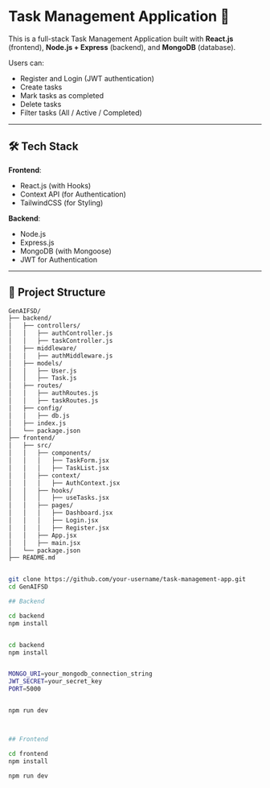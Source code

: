 # Task Management Application 📝

This is a full-stack Task Management Application built with **React.js** (frontend), **Node.js + Express** (backend), and **MongoDB** (database).

Users can:
- Register and Login (JWT authentication)
- Create tasks
- Mark tasks as completed
- Delete tasks
- Filter tasks (All / Active / Completed)

---

## 🛠 Tech Stack

**Frontend**:
- React.js (with Hooks)
- Context API (for Authentication)
- TailwindCSS (for Styling)

**Backend**:
- Node.js
- Express.js
- MongoDB (with Mongoose)
- JWT for Authentication

---

## 📂 Project Structure

```bash
GenAIFSD/
├── backend/
│   ├── controllers/
│   │   ├── authController.js
│   │   ├── taskController.js
│   ├── middleware/
│   │   ├── authMiddleware.js
│   ├── models/
│   │   ├── User.js
│   │   ├── Task.js
│   ├── routes/
│   │   ├── authRoutes.js
│   │   ├── taskRoutes.js
│   ├── config/
│   │   ├── db.js
│   ├── index.js
│   └── package.json
├── frontend/
│   ├── src/
│   │   ├── components/
│   │   │   ├── TaskForm.jsx
│   │   │   ├── TaskList.jsx
│   │   ├── context/
│   │   │   ├── AuthContext.jsx
│   │   ├── hooks/
│   │   │   ├── useTasks.jsx
│   │   ├── pages/
│   │   │   ├── Dashboard.jsx
│   │   │   ├── Login.jsx
│   │   │   ├── Register.jsx
│   │   ├── App.jsx
│   │   ├── main.jsx
│   └── package.json
├── README.md


git clone https://github.com/your-username/task-management-app.git
cd GenAIFSD

## Backend

cd backend
npm install


cd backend
npm install


MONGO_URI=your_mongodb_connection_string
JWT_SECRET=your_secret_key
PORT=5000


npm run dev



## Frontend

cd frontend
npm install

npm run dev
